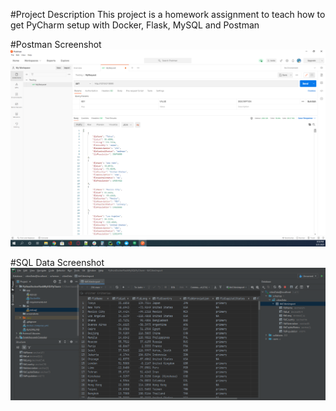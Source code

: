 #Project Description
This project is a homework assignment to teach how to get PyCharm setup with Docker, Flask, MySQL and Postman

#Postman Screenshot
![postman request output](screenshots/postman.png)

#SQL Data Screenshot
![pycharm data query](screenshots/query.png)